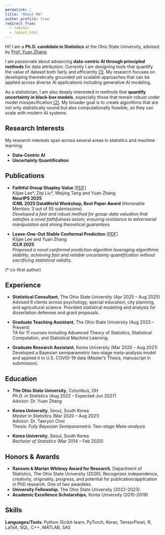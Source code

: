 ```yaml
---
permalink: /
title: "About Me"
author_profile: true
redirect_from: 
  - /about/
  - /about.html
---
```


Hi! I am a **Ph.D. candidate in Statistics** at the Ohio State University, advised by [Prof. Yuan Zhang](https://www.asc.ohio-state.edu/zhang.7824/).

I am passionate about advancing **data-centric AI through principled methods** for data attribution. Currently I am designing tools that quantify the value of dataset both fairly and efficiently [[1]](https://openreview.net/forum?id=z6d5MRMDNf). My research focuses on developing theoretically grounded yet scalable approaches that can be applied across diverse AI applications including generative AI modeling.

As a statistician, I am also deeply interested in methods that **quantify uncertainty in black-box models**, especially those that remain robust under model misspecification [[2]](https://openreview.net/forum?id=Bt1vnCnAVS&noteId=uNqjmfay9Q). My broader goal is to create algorithms that are not only statistically sound but also computationally feasible, so they can scale with modern AI systems.

## Research Interests

My research interests span across several areas in statistics and machine learning:

- **Data-Centric AI**
- **Uncertainty Quantification**

## Publications

- **Faithful Group Shapley Value** [[PDF]](https://openreview.net/forum?id=z6d5MRMDNf)  
  Kiljae Lee\*, Ziqi Liu\*, Weijing Tang and Yuan Zhang  
  **NeurIPS 2025**  
  **ICML 2025 DataWorld Workshop, Best Paper Award** (Honorable Mention; 3 out of 55 submissions)  
  *Developed a fast and robust method for group-data valuation that satisfies a novel faithfulness axiom, ensuring resistance to adversarial manipulation and strong theoretical guarantees.*
  

- **Leave-One-Out Stable Conformal Prediction** [[PDF]](https://openreview.net/forum?id=Bt1vnCnAVS)  
  Kiljae Lee and Yuan Zhang  
  **ICLR 2025**  
  *Proposed a novel conformal prediction algorithm leveraging algorithmic stability, achieving fast and reliable uncertainty quantification without sacrificing statistical validity.*
  
(* co-first author)

## Experience

- **Statistical Consultant**, The Ohio State University (Apr 2025 – Aug 2025)  
  Advised 6 clients across psychology, special education, city planning, and agricultural science. Provided statistical modeling and analysis for dissertation defenses and grant proposals.

- **Graduate Teaching Assistant**, The Ohio State University (Aug 2023 – Present)  
  TA for 11 courses including Advanced Theory of Statistics, Statistical Computation, and Statistical Machine Learning.

- **Graduate Research Assistant**, Korea University (Mar 2020 – Aug 2021)  
  Developed a Bayesian semiparametric two-stage meta-analysis model and applied it to U.S. COVID-19 data (Master’s Thesis, manuscript in submission).

## Education

- **The Ohio State University**, Columbus, OH  
  *Ph.D. in Statistics* (Aug 2022 – Expected Jun 2027)  
  Advisor: Dr. Yuan Zhang

- **Korea University**, Seoul, South Korea  
  *Master in Statistics* (Mar 2020 – Aug 2021)  
  Advisor: Dr. Taeryon Choi  
  Thesis: *Fully Bayesian Semiparametric Two-stage Meta-analysis*

- **Korea University**, Seoul, South Korea  
  *Bachelor of Statistics* (Mar 2014 – Feb 2020)  

## Honors & Awards

- **Ransom & Marian Whitney Award for Research**, Department of Statistics, The Ohio State University (2026);
  Recognizes independence, creativity, originality, progress, and potential for publication/application in PhD research. One of two awardees.  
- **University Fellowship**, The Ohio State University (2022–2023)
- **Academic Excellence Scholarships**, Korea University (2015–2019)

## Skills

**Languages/Tools**: Python (Scikit-learn, PyTorch, Keras, TensorFlow), R, LaTeX, SQL, C++, MATLAB, SAS